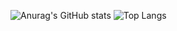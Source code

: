 ![Anurag's GitHub stats](https://github-readme-stats.vercel.app/api?username=Mirolybik&layout=compact&show_icons=true&theme=tokyonight)
![Top Langs](https://github-readme-stats.vercel.app/api/top-langs/?username=Mirolybik&layout=compact&show_icons=true&theme=tokyonight)
